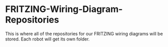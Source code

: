 # FRITZING-Wiring-Diagram-Repositories
This is where all of the repositories for our FRITZING wiring diagrams will be stored. Each robot will get its own folder.
